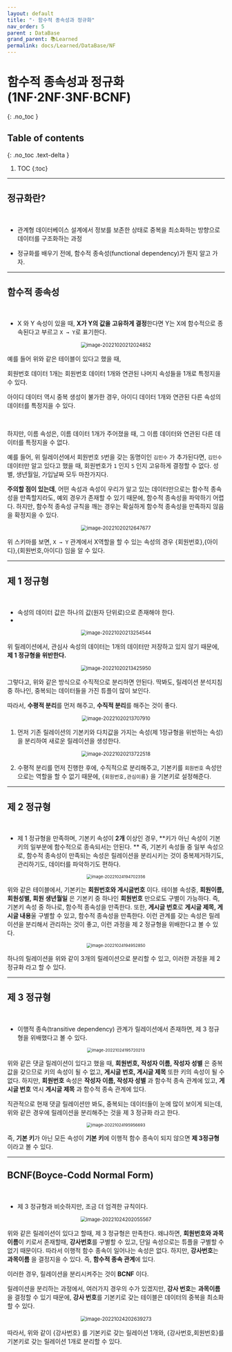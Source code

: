 ```yaml
---
layout: default
title: "· 함수적 종속성과 정규화"
nav_order: 5
parent : DataBase
grand_parent: 📚Learned
permalink: docs/Learned/DataBase/NF
---
```


# 함수적 종속성과 정규화(1NF·2NF·3NF·BCNF)
{: .no_toc }

## Table of contents
{: .no_toc .text-delta }

1. TOC
{:toc}

---


##  정규화란?

<br>

- 관계형 데이터베이스 설계에서 정보를 보존한 상태로 중복을 최소화하는 방향으로 데이터를 구조화하는 과정

- 정규화를 배우기 전에, 함수적 종속성(functional dependency)가 뭔지 알고 가자.

---

## 함수적 종속성

<br>

- X 와 Y 속성이 있을 때, **X가 Y의 값을 고유하게 결정**한다면 Y는 X에 함수적으로 종속된다고 부르고 `X → Y`로 표기한다.


<p align="center">
<img src="https://raw.githubusercontent.com/buinq/imageServer/main/img/image-20221020212024852.png" alt="image-20221020212024852" style="zoom:80%;" />
</p>

예를 들어 위와 같은 테이블이 있다고 했을 때,



회원번호 데이터 1개는 회원번호 데이터 1개와 연관된 나머지 속성들을 1개로 특정지을 수 있다.

아이디 데이터 역시 중복 생성이 불가한 경우, 아이디 데이터 1개와 연관된 다른 속성의 데이터를 특정지을 수 있다.



<br>



하지만, 이름 속성은, 이름 데이터 1개가 주어졌을 때, 그 이름 데이터와 연관된 다른 데이터를 특정지을 수 없다.

예를 들어, 위 릴레이션에서 회원번호 `5`번을 갖는 동명이인 `김민수` 가 추가된다면, `김민수` 데이터만 알고 있다고 했을 때, 회원번호가 `1` 인지 `5` 인지 고유하게 결정할 수 없다. 성별, 생년월일, 가입날짜 모두 마찬가지다.



**주의할 점이 있는데**, 어떤 속성과 속성이 우리가 알고 있는 데이터만으로는 함수적 종속성을 만족할지라도, 예외 경우가 존재할 수 있기 때문에, 함수적 종속성을 파악하기 어렵다. 하지만, 함수적 종속성 규칙을 깨는 경우는 확실하게 함수적 종속성을 만족하지 않음을 확정지을 수 있다.


<p align="center">
<img src="https://raw.githubusercontent.com/buinq/imageServer/main/img/image-20221020212647677.png" alt="image-20221020212647677" style="zoom: 80%;" />
</p>

위 스키마를 보면, `X → Y` 관계에서 X역할을 할 수 있는 속성의 경우 {회원번호},{아이디},{회원번호,아이디} 임을 알 수 있다.



---





## 제 1 정규형

<br>

- 속성의 데이터 값은 하나의 값(원자 단위로)으로 존재해야 한다.
- 
<p align="center">
<img src="https://raw.githubusercontent.com/buinq/imageServer/main/img/image-20221020213254544.png" alt="image-20221020213254544" style="zoom:80%;" />
</p>

위 릴레이션에서, 관심사 속성의 데이터는 1개의 데이터만 저장하고 있지 않기 때문에, **제 1 정규형을 위반한다.**

<p align="center">
<img src="https://raw.githubusercontent.com/buinq/imageServer/main/img/image-20221020213425950.png" alt="image-20221020213425950" style="zoom:80%;" />
</p>

그렇다고, 위와 같은 방식으로 수직적으로 분리하면 안된다. 딱봐도, 릴레이션 분석지침 중 하나인, 중복되는 데이터들을 가진 튜플이 많이 보인다.



따라서, **수평적 분리**를 먼저 해주고, **수직적 분리**를 해주는 것이 좋다.


<p align="center">
<img src="https://raw.githubusercontent.com/buinq/imageServer/main/img/image-20221020213707910.png" alt="image-20221020213707910" style="zoom:80%;" />
</p>


1. 먼저 기존 릴레이션의 기본키와 다치값을 가지는 속성(제 1정규형을 위반하는 속성)을 분리하여 새로운 릴레이션을 생성한다.
<p align="center">
<img src="https://raw.githubusercontent.com/buinq/imageServer/main/img/image-20221020213722518.png" alt="image-20221020213722518" style="zoom:80%;" />
</p>

2. 수평적 분리를 먼저 진행한 후에, 수직적으로 분리해주고, 기본키를 `회원번호` 속성만으로는 역할을 할 수 없기 때문에, `{회원번호,관심이름}` 을 기본키로 설정해준다.



---





## 제 2 정규형

<br>

- 제 1 정규형을 만족하며, 기본키 속성이 **2개** 이상인 경우, **키가 아닌 속성이 기본키의 일부분에 함수적으로 종속되서는 안된다. **
  즉, 기본키 속성들 중 일부 속성으로, 함수적 종속성이 만족되는 속성은 릴레이션을 분리시키는 것이 중복제거하기도, 관리하기도, 데이터를 파악하기도 편하다.


<p align="center">
<img src="https://raw.githubusercontent.com/buinq/imageServer/main/img/image-20221024194702356.png" alt="image-20221024194702356" style="zoom: 67%;" />
</p>

위와 같은 테이블에서, 기본키는 **회원번호와 게시글번호** 이다. 테이블 속성중, **회원이름, 회원성별, 회원 생년월일** 은 기본키 중 하나인 **회원번호** 만으로도 구별이 가능하다. 즉, 기본키 속성 중 하나로, 함수적 종속성을 만족한다.  또한, **게시글 번호**로 **게시글 제목, 게시글 내용**울 구별할 수 있고, 함수적 종속성을 만족한다. 이런 관계를 갖는 속성은 릴레이션을 분리해서 관리하는 것이 좋고, 이런 과정을 제 2 정규형을 위배한다고 볼 수 있다.
<p align="center">
<img src="https://raw.githubusercontent.com/buinq/imageServer/main/img/image-20221024194952850.png" alt="image-20221024194952850" style="zoom:67%;" />
</p>

하나의 릴레이션을 위와 같이 3개의 릴레이션으로 분리할 수 있고, 이러한 과정을 제 2 정규화 라고 할 수 있다.



---





## 제 3 정규형

<br>

- 이행적 종속(transitive dependency) 관계가 릴레이션에서 존재하면, 제 3 정규형을 위배했다고 볼 수 있다.
<p align="center">
<img src="https://raw.githubusercontent.com/buinq/imageServer/main/img/image-20221024195720213.png" alt="image-20221024195720213" style="zoom: 67%;" />
</p>

위와 같은 댓글 릴레이션이 있다고 했을 때, **회원번호, 작성자 이름, 작성자 성별** 은 중복 값을 갖으므로 키의 속성이 될 수 없고, **게시글 번호, 게시글 제목** 또한 키의 속성이 될 수 없다. 하지만, **회원번호** 속성은 **작성자 이름, 작성자 성별** 과 함수적 종속 관계에 있고, **게시글 번호** 역시 **게시글 제목** 과 함수적 종속 관계에 있다.

직관적으로 현재 댓글 릴레이션만 봐도, 중복되는 데이터들이 눈에 많이 보이게 되는데, 위와 같은 경우에 릴레이션을 분리해주는 것을 제 3 정규화 라고 한다.

<p align="center">
<img src="https://raw.githubusercontent.com/buinq/imageServer/main/img/image-20221024195956693.png" alt="image-20221024195956693" style="zoom:67%;" />
</p>


즉, **기본 키**가 아닌 모든 속성이 **기본 키**에 이행적 함수 종속이 되지 않으면 **제 3정규형** 이라고 볼 수 있다.



---



## BCNF(Boyce-Codd Normal Form)

<br>

- 제 3 정규형과 비슷하지만, 조금 더 엄격한 규칙이다.

<p align="center">
<img src="https://raw.githubusercontent.com/buinq/imageServer/main/img/image-20221024202055567.png" alt="image-20221024202055567" style="zoom:80%;" />
</p>

위와 같은 릴레이션이 있다고 할때, 제 3 정규형은 만족한다. 왜냐하면, **회원번호와 과목이름**이 키로서 존재할때, **강사번호**를 구별할 수 있고, 단일 속성으로는 튜플을 구별할 수 없기 때문이다. 따라서 이행적 함수 종속이 일어나는 속성은 없다. 하지만, **강사번호**는 **과목이름** 을 결정지을 수 있다. 즉, **함수적 종속 관계**에 있다.

이러한 경우, 릴레이션을 분리시켜주는 것이 **BCNF** 이다.



릴레이션을 분리하는 과정에서, 여러가지 경우의 수가 있겠지만, **강사 번호**는 **과목이름**을 결정할 수 있기 때문에, **강사 번호**를 기본키로 갖는 테이블은 데이터의 중복을 최소화 할 수 있다.

<p align="center">
<img src="https://raw.githubusercontent.com/buinq/imageServer/main/img/image-20221024202639273.png" alt="image-20221024202639273" style="zoom:80%;" />
</p>

따라서, 위와 같이 {강사번호} 를 기본키로 갖는 릴레이션 1개와, {강사번호,회원번호}를 기본키로 갖는 릴레이션 1개로 분리할 수 있다.